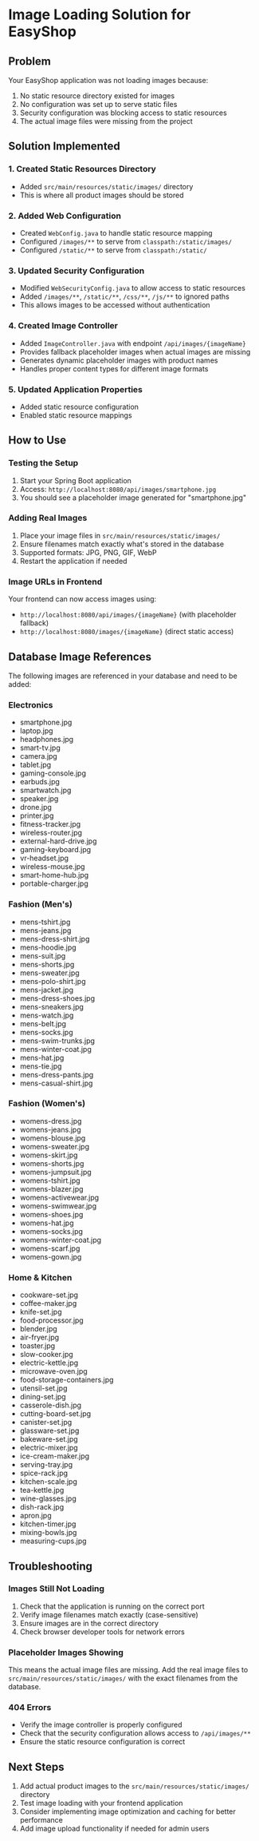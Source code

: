 # Image Loading Solution for EasyShop

## Problem
Your EasyShop application was not loading images because:
1. No static resource directory existed for images
2. No configuration was set up to serve static files
3. Security configuration was blocking access to static resources
4. The actual image files were missing from the project

## Solution Implemented

### 1. Created Static Resources Directory
- Added `src/main/resources/static/images/` directory
- This is where all product images should be stored

### 2. Added Web Configuration
- Created `WebConfig.java` to handle static resource mapping
- Configured `/images/**` to serve from `classpath:/static/images/`
- Configured `/static/**` to serve from `classpath:/static/`

### 3. Updated Security Configuration
- Modified `WebSecurityConfig.java` to allow access to static resources
- Added `/images/**`, `/static/**`, `/css/**`, `/js/**` to ignored paths
- This allows images to be accessed without authentication

### 4. Created Image Controller
- Added `ImageController.java` with endpoint `/api/images/{imageName}`
- Provides fallback placeholder images when actual images are missing
- Generates dynamic placeholder images with product names
- Handles proper content types for different image formats

### 5. Updated Application Properties
- Added static resource configuration
- Enabled static resource mappings

## How to Use

### Testing the Setup
1. Start your Spring Boot application
2. Access: `http://localhost:8080/api/images/smartphone.jpg`
3. You should see a placeholder image generated for "smartphone.jpg"

### Adding Real Images
1. Place your image files in `src/main/resources/static/images/`
2. Ensure filenames match exactly what's stored in the database
3. Supported formats: JPG, PNG, GIF, WebP
4. Restart the application if needed

### Image URLs in Frontend
Your frontend can now access images using:
- `http://localhost:8080/api/images/{imageName}` (with placeholder fallback)
- `http://localhost:8080/images/{imageName}` (direct static access)

## Database Image References
The following images are referenced in your database and need to be added:

### Electronics
- smartphone.jpg
- laptop.jpg
- headphones.jpg
- smart-tv.jpg
- camera.jpg
- tablet.jpg
- gaming-console.jpg
- earbuds.jpg
- smartwatch.jpg
- speaker.jpg
- drone.jpg
- printer.jpg
- fitness-tracker.jpg
- wireless-router.jpg
- external-hard-drive.jpg
- gaming-keyboard.jpg
- vr-headset.jpg
- wireless-mouse.jpg
- smart-home-hub.jpg
- portable-charger.jpg

### Fashion (Men's)
- mens-tshirt.jpg
- mens-jeans.jpg
- mens-dress-shirt.jpg
- mens-hoodie.jpg
- mens-suit.jpg
- mens-shorts.jpg
- mens-sweater.jpg
- mens-polo-shirt.jpg
- mens-jacket.jpg
- mens-dress-shoes.jpg
- mens-sneakers.jpg
- mens-watch.jpg
- mens-belt.jpg
- mens-socks.jpg
- mens-swim-trunks.jpg
- mens-winter-coat.jpg
- mens-hat.jpg
- mens-tie.jpg
- mens-dress-pants.jpg
- mens-casual-shirt.jpg

### Fashion (Women's)
- womens-dress.jpg
- womens-jeans.jpg
- womens-blouse.jpg
- womens-sweater.jpg
- womens-skirt.jpg
- womens-shorts.jpg
- womens-jumpsuit.jpg
- womens-tshirt.jpg
- womens-blazer.jpg
- womens-activewear.jpg
- womens-swimwear.jpg
- womens-shoes.jpg
- womens-hat.jpg
- womens-socks.jpg
- womens-winter-coat.jpg
- womens-scarf.jpg
- womens-gown.jpg

### Home & Kitchen
- cookware-set.jpg
- coffee-maker.jpg
- knife-set.jpg
- food-processor.jpg
- blender.jpg
- air-fryer.jpg
- toaster.jpg
- slow-cooker.jpg
- electric-kettle.jpg
- microwave-oven.jpg
- food-storage-containers.jpg
- utensil-set.jpg
- dining-set.jpg
- casserole-dish.jpg
- cutting-board-set.jpg
- canister-set.jpg
- glassware-set.jpg
- bakeware-set.jpg
- electric-mixer.jpg
- ice-cream-maker.jpg
- serving-tray.jpg
- spice-rack.jpg
- kitchen-scale.jpg
- tea-kettle.jpg
- wine-glasses.jpg
- dish-rack.jpg
- apron.jpg
- kitchen-timer.jpg
- mixing-bowls.jpg
- measuring-cups.jpg

## Troubleshooting

### Images Still Not Loading
1. Check that the application is running on the correct port
2. Verify image filenames match exactly (case-sensitive)
3. Ensure images are in the correct directory
4. Check browser developer tools for network errors

### Placeholder Images Showing
This means the actual image files are missing. Add the real image files to `src/main/resources/static/images/` with the exact filenames from the database.

### 404 Errors
- Verify the image controller is properly configured
- Check that the security configuration allows access to `/api/images/**`
- Ensure the static resource configuration is correct

## Next Steps
1. Add actual product images to the `src/main/resources/static/images/` directory
2. Test image loading with your frontend application
3. Consider implementing image optimization and caching for better performance
4. Add image upload functionality if needed for admin users 